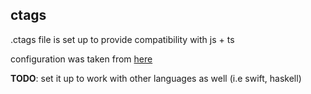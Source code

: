 ## ctags

.ctags file is set up to provide compatibility with js + ts

configuration was taken from [here](https://medium.com/adorableio/modern-javascript-ctags-configuration-199884dbcc1)

**TODO**: set it up to work with other languages as well (i.e swift, haskell)

